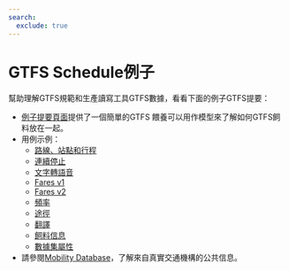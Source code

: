 ```yaml
---
search:
  exclude: true
---
```


# GTFS Schedule例子

幫助理解GTFS規範和生產讀寫工具GTFS數據，看看下面的例子GTFS提要：

- [例子提要頁面](/zh_TW/schedule/example-feed)提供了一個簡單的GTFS 餵養可以用作模型來了解如何GTFS飼料放在一起。
- 用例示例：
    - [路線、站點和行程](routes-stops-trips)
    - [連續停止](continuous-stops)
    - [文字轉語音](text-to-speech)
    - [Fares v1](fares-v1)
    - [Fares v2](fares-v2)
    - [頻率](frequencies)
    - [途徑](pathways)
    - [翻譯](translations)
    - [飼料信息](feed-info)
    - [數據集屬性](attributions)
- 請參閱[Mobility Database](https://database.mobilitydata.org/)，了解來自真實交通機構的公共信息。
